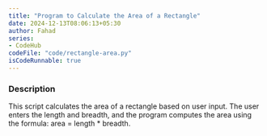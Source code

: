 ```yaml
---
title: "Program to Calculate the Area of a Rectangle"
date: 2024-12-13T08:06:13+05:30
author: Fahad
series:
- CodeHub
codeFile: "code/rectangle-area.py"
isCodeRunnable: true
---
```

### Description
This script calculates the area of a rectangle based on user input. The user enters the length and breadth, and the program computes the area using the formula: area = length * breadth.
